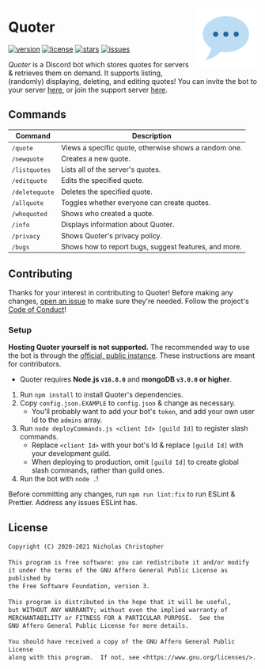 <img align="right" height=128 width=128 src="logo.png" /></p>

# Quoter

[![version](https://img.shields.io/github/package-json/v/nchristopher/quoter)](https://github.com/nchristopher/quoter/releases/latest)
[![license](https://img.shields.io/github/license/nchristopher/quoter)](https://github.com/nchristopher/quoter/blob/main/LICENSE)
[![stars](https://img.shields.io/github/stars/nchristopher/quoter)](https://github.com/nchristopher/quoter/stargazers)
[![issues](https://img.shields.io/github/issues/nchristopher/quoter)](https://github.com/nchristopher/quoter/issues)

_Quoter_ is a Discord bot which stores quotes for servers & retrieves them on demand. It supports listing, (randomly) displaying, deleting, and editing quotes! You can invite the bot to your server [here](https://discord.com/oauth2/authorize?client_id=784853298271748136&scope=bot&permissions=347200), or join the support server [here](https://discord.gg/QzXTgS2CNk).

## Commands

| Command        | Description                                           |
| -------------- | ----------------------------------------------------- |
| `/quote`       | Views a specific quote, otherwise shows a random one. |
| `/newquote`    | Creates a new quote.                                  |
| `/listquotes`  | Lists all of the server's quotes.                     |
| `/editquote`   | Edits the specified quote.                            |
| `/deletequote` | Deletes the specified quote.                          |
| `/allquote`    | Toggles whether everyone can create quotes.           |
| `/whoquoted`   | Shows who created a quote.                            |
| `/info`        | Displays information about Quoter.                    |
| `/privacy`     | Shows Quoter's privacy policy.                        |
| `/bugs`        | Shows how to report bugs, suggest features, and more. |

## Contributing

Thanks for your interest in contributing to Quoter! Before making any changes, [open an issue](https://github.com/nchristopher/quoter/issues) to make sure they're needed. Follow the project's [Code of Conduct](https://github.com/nchristopher/quoter/blob/main/CODE_OF_CONDUCT.md)!

### Setup

**Hosting Quoter yourself is not supported.** The recommended way to use the bot is through the [official, public instance](https://discord.com/oauth2/authorize?client_id=784853298271748136&scope=bot&permissions=347200). These instructions are meant for contributors.

-   Quoter requires **Node.js `v16.8.0`** and **mongoDB `v3.0.0` or higher**.

1. Run `npm install` to install Quoter's dependencies.
2. Copy `config.json.EXAMPLE` to `config.json` & change as necessary.
    - You'll probably want to add your bot's `token`, and add your own user Id to the `admins` array.
3. Run `node deployCommands.js <client Id> [guild Id]` to register slash commands.
    - Replace `<client Id>` with your bot's Id & replace `[guild Id]` with your development guild.
    - When deploying to production, omit `[guild Id]` to create global slash commands, rather than guild ones.
4. Run the bot with `node .`!

Before committing any changes, run `npm run lint:fix` to run ESLint & Prettier. Address any issues ESLint has.

## License

    Copyright (C) 2020-2021 Nicholas Christopher

    This program is free software: you can redistribute it and/or modify
    it under the terms of the GNU Affero General Public License as published by
    the Free Software Foundation, version 3.

    This program is distributed in the hope that it will be useful,
    but WITHOUT ANY WARRANTY; without even the implied warranty of
    MERCHANTABILITY or FITNESS FOR A PARTICULAR PURPOSE.  See the
    GNU Affero General Public License for more details.

    You should have received a copy of the GNU Affero General Public License
    along with this program.  If not, see <https://www.gnu.org/licenses/>.
